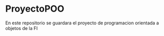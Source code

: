 # ProyectoPOO
En este repositorio se guardara el proyecto de programacion orientada a objetos de la FI
